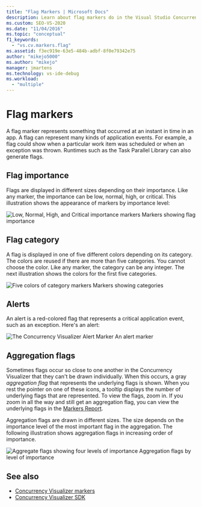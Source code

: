 ```yaml
---
title: "Flag Markers | Microsoft Docs"
description: Learn about flag markers do in the Visual Studio Concurrency Visualizer. A flag marker represents something that occurred at an instant in time in an app.
ms.custom: SEO-VS-2020
ms.date: "11/04/2016"
ms.topic: "conceptual"
f1_keywords:
  - "vs.cv.markers.flag"
ms.assetid: f3ec919e-63e5-484b-adbf-8f0e79342e75
author: "mikejo5000"
ms.author: "mikejo"
manager: jmartens
ms.technology: vs-ide-debug
ms.workload:
  - "multiple"
---
```

# Flag markers
A flag marker represents something that occurred at an instant in time in an app. A flag can represent many kinds of application events. For example, a flag could show when a particular work item was scheduled or when an exception was thrown. Runtimes such as the Task Parallel Library can also generate flags.

## Flag importance
 Flags are displayed in different sizes depending on their importance. Like any marker, the importance can be low, normal, high, or critical.  This illustration shows the appearance of markers by importance level:

 ![Low, Normal, High, and Critical importance markers](../profiling/media/cvmarkerimportance.png "CVMarkerImportance")
Markers showing flag importance

## Flag category
 A flag is displayed in one of five different colors depending on its category. The colors are reused if there are more than five categories. You cannot choose the color. Like any marker, the category can be any integer. The next illustration shows the colors for the first five categories.

 ![Five colors of category markers](../profiling/media/cvmarkercategory.png "CVMarkerCategory")
Markers showing categories

## Alerts
 An alert is a red-colored flag that represents a critical application event, such as an exception.  Here's an alert:

 ![The Concurrency Visualizer Alert Marker](../profiling/media/cvmarkeralert.png "CVMarkerAlert")
An alert marker

## Aggregation flags
 Sometimes flags occur so close to one another in the Concurrency Visualizer that they can't be drawn individually. When this occurs, a gray *aggregation flag* that represents the underlying flags is shown. When you rest the pointer on one of these icons, a tooltip displays the number of underlying flags that are represented. To view the flags, zoom in. If you zoom in all the way and still get an aggregation flag, you can view the underlying flags in the [Markers Report](../profiling/markers-report.md).

 Aggregation flags are drawn in different sizes. The size depends on the importance level of the most important flag in the aggregation. The following illustration shows aggregation flags in increasing order of importance.

 ![Aggregate flags showing four levels of importance](../profiling/media/cvmarkeraggregate.png "CVMarkerAggregate")
Aggregation flags by level of importance

## See also
- [Concurrency Visualizer markers](../profiling/concurrency-visualizer-markers.md)
- [Concurrency Visualizer SDK](../profiling/concurrency-visualizer-sdk.md)
